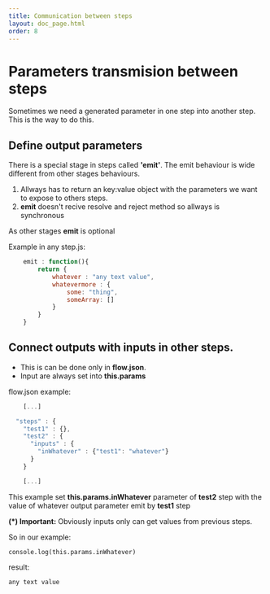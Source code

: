 ```yaml
---
title: Communication between steps
layout: doc_page.html
order: 8
---
```


# Parameters transmision between steps

Sometimes we need a generated parameter in one step into another step. This is the way to do this.

## Define output parameters

There is a special stage in steps called **'emit'**. The emit behaviour is wide different from other stages behaviours.

   1. Allways has to return an key:value object with the parameters we want to expose to others steps.
   2. **emit** doesn't recive resolve and reject method so allways is synchronous

As other stages **emit** is optional

Example in any step.js:

```js
    emit : function(){
        return {
            whatever : "any text value",
            whatevermore : {
                some: "thing",
                someArray: []
            }
        }
    }
```

## Connect outputs with inputs in other steps.

- This is can be done only in **flow.json**.
- Input are always set into **this.params**

flow.json example:

```js
    [...]

  "steps" : {
    "test1" : {},
    "test2" : {
      "inputs" : {
        "inWhatever" : {"test1": "whatever"}
      }
    }

    [...]

```

This example set **this.params.inWhatever** parameter of **test2** step with the value of whatever output parameter emit by **test1** step

**(*) Important:** Obviously inputs only can get values from previous steps.

So in our example:

    console.log(this.params.inWhatever)

result:

    any text value
